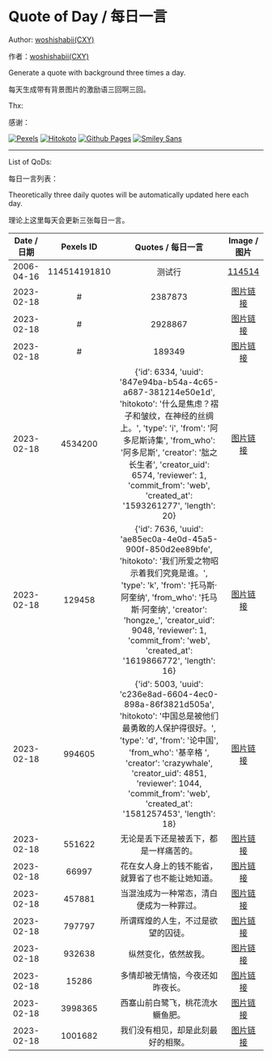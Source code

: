 # Quote of Day / 每日一言

Author: [woshishabii(CXY)](https://github.com/woshishabii)

作者：[woshishabii(CXY)](https://github.com/woshishabii)

Generate a quote with background three times a day.

每天生成带有背景图片的激励语三回啊三回。

Thx:

感谢：

[![Pexels](https://images.pexels.com/lib/api/pexels.png "Photos Provided by Pexels")](https://pexels.com)
[![Hitokoto](https://developer.hitokoto.cn/logo.png "Quote Provided by Hitokoto")](https://hitokoto.cn)
[![Github Pages](https://github.githubassets.com/images/mona-loading-dark.gif "Github")](https://github.com)
[![Smiley Sans](https://raw.githubusercontent.com/atelier-anchor/smiley-sans/main/docs/images/smiley-sans.light.svg "Smiley Sans")](https://github.com/atelier-anchor/smiley-sans)

---

List of QoDs:

每日一言列表：

Theoretically three daily quotes will be automatically updated here each day.

理论上这里每天会更新三张每日一言。

| Date / 日期 |Pexels ID|Quotes / 每日一言|Image / 图片|
|:-----------:|:-------:|:--------------:|:----------:|
|2006-04-16|114514191810|测试行|[114514](https://images.pexels.com/photos/15286/pexels-photo.jpg)|
|2023-02-18|#|2387873|[图片链接](qods/#)|
|2023-02-18|#|2928867|[图片链接](qods/#)|
|2023-02-18|#|189349|[图片链接](qods/#)|
|2023-02-18|4534200|{'id': 6334, 'uuid': '847e94ba-b54a-4c65-a687-381214e50e1d', 'hitokoto': '什么是焦虑？褶子和皱纹，在神经的丝绸上。', 'type': 'i', 'from': '阿多尼斯诗集', 'from_who': '阿多尼斯', 'creator': '朏之长生者', 'creator_uid': 6574, 'reviewer': 1, 'commit_from': 'web', 'created_at': '1593261277', 'length': 20}|[图片链接](qods/4534200)|
|2023-02-18|129458|{'id': 7636, 'uuid': 'ae85ec0a-4e0d-45a5-900f-850d2ee89bfe', 'hitokoto': '我们所爱之物昭示着我们究竟是谁。', 'type': 'k', 'from': '托马斯·阿奎纳', 'from_who': '托马斯·阿奎纳', 'creator': 'hongze_', 'creator_uid': 9048, 'reviewer': 1, 'commit_from': 'web', 'created_at': '1619866772', 'length': 16}|[图片链接](qods/129458)|
|2023-02-18|994605|{'id': 5003, 'uuid': 'c236e8ad-6604-4ec0-898a-86f3821d505a', 'hitokoto': '中国总是被他们最勇敢的人保护得很好。', 'type': 'd', 'from': '论中国', 'from_who': '基辛格 ', 'creator': 'crazywhale', 'creator_uid': 4851, 'reviewer': 1044, 'commit_from': 'web', 'created_at': '1581257453', 'length': 18}|[图片链接](qods/994605)|
|2023-02-18|551622|无论是丢下还是被丢下，都是一样痛苦的。|[图片链接](qods/551622.jpg)|
|2023-02-18|66997|花在女人身上的钱不能省，就算省了也不能让她知道。|[图片链接](qods/66997.jpg)|
|2023-02-18|457881|当混浊成为一种常态，清白便成为一种罪过。|[图片链接](qods/457881.jpg)|
|2023-02-18|797797|所谓辉煌的人生，不过是欲望的囚徒。|[图片链接](./qods/797797.jpg)|
|2023-02-18|932638|纵然变化，依然故我。|[图片链接](./qods/932638.jpg)|
|2023-02-18|15286|多情却被无情恼，今夜还如昨夜长。|[图片链接](./qods/15286.jpg)|
|2023-02-18|3998365|西塞山前白鹭飞，桃花流水鳜鱼肥。|[图片链接](./qods/3998365.jpg)|
|2023-02-18|1001682|我们没有相见，却是此刻最好的相聚。|[图片链接](./qods/1001682.jpg)|
